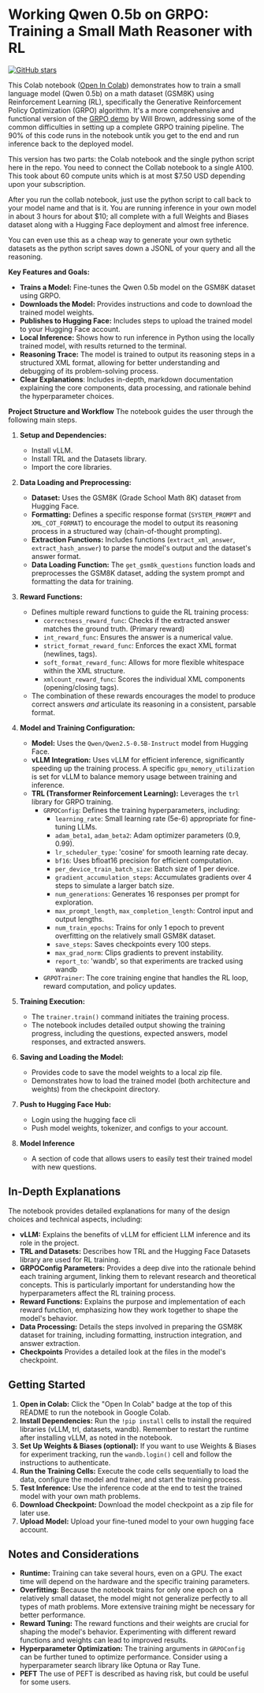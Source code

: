 # Working Qwen 0.5b on GRPO: Training a Small Math Reasoner with RL

[![GitHub stars](https://img.shields.io/github/stars/HarleyCoops/OneShotGRPO.svg?style=social&label=Star&maxAge=2592000)](https://GitHub.com/HarleyCoops/OneShotGRPO/stargazers/)

This Colab notebook ([Open In Colab](https://colab.research.google.com/github/HarleyCoops/OneShotGRPO/blob/main/PublicWorkingGRPO.ipynb)) demonstrates how to train a small language model (Qwen 0.5b) on a math dataset (GSM8K) using Reinforcement Learning (RL), specifically the Generative Reinforcement Policy Optimization (GRPO) algorithm.  It's a more comprehensive and functional version of the [GRPO demo](https://gist.github.com/willccbb/4676755236bb08cab5f4e54a0475d6fb) by Will Brown, addressing some of the common difficulties in setting up a complete GRPO training pipeline. The 90% of this code runs in the notebook untik you get to the end and run inference back to the deployed model.

This version has two parts: the Colab notebook and the single python script here in the repo. You need to connect the Collab notebook to a single A100. This took about 60 compute units which is at most $7.50 USD depending upon your subscription. 

After you run the collab notebook, just use the python script to call back to your model name and that is it. You are running inference in your own model in about 3 hours for about $10; all complete with a full Weights and Biases dataset along with a Hugging Face deployment and almost free inference. 

You can even use this as a cheap way to generate your own sythetic datasets as the python script saves down a JSONL of your query and all the reasoning. 


**Key Features and Goals:**

*   **Trains a Model:** Fine-tunes the Qwen 0.5b model on the GSM8K dataset using GRPO.
*   **Downloads the Model:** Provides instructions and code to download the trained model weights.
*   **Publishes to Hugging Face:** Includes steps to upload the trained model to your Hugging Face account.
*   **Local Inference:** Shows how to run inference in Python using the locally trained model, with results returned to the terminal.
*   **Reasoning Trace:**  The model is trained to output its reasoning steps in a structured XML format, allowing for better understanding and debugging of its problem-solving process.
* **Clear Explanations**: Includes in-depth, markdown documentation explaining the core components, data processing, and rationale behind the hyperparameter choices.

**Project Structure and Workflow**
The notebook guides the user through the following main steps.

1.  **Setup and Dependencies:**
    *   Install vLLM.
    *   Install TRL and the Datasets library.
    *   Import the core libraries.

2.  **Data Loading and Preprocessing:**
    *   **Dataset:** Uses the GSM8K (Grade School Math 8K) dataset from Hugging Face.
    *   **Formatting:** Defines a specific response format (`SYSTEM_PROMPT` and `XML_COT_FORMAT`) to encourage the model to output its reasoning process in a structured way (chain-of-thought prompting).
    *   **Extraction Functions:** Includes functions (`extract_xml_answer`, `extract_hash_answer`) to parse the model's output and the dataset's answer format.
    *   **Data Loading Function:**  The `get_gsm8k_questions` function loads and preprocesses the GSM8K dataset, adding the system prompt and formatting the data for training.

3.  **Reward Functions:**
    *   Defines multiple reward functions to guide the RL training process:
        *   `correctness_reward_func`:  Checks if the extracted answer matches the ground truth. (Primary reward)
        *   `int_reward_func`:  Ensures the answer is a numerical value.
        *   `strict_format_reward_func`:  Enforces the exact XML format (newlines, tags).
        *   `soft_format_reward_func`:  Allows for more flexible whitespace within the XML structure.
        *   `xmlcount_reward_func`:  Scores the individual XML components (opening/closing tags).
    *   The combination of these rewards encourages the model to produce correct answers *and* articulate its reasoning in a consistent, parsable format.

4.  **Model and Training Configuration:**
    *   **Model:** Uses the `Qwen/Qwen2.5-0.5B-Instruct` model from Hugging Face.
    *   **vLLM Integration:** Uses vLLM for efficient inference, significantly speeding up the training process.  A specific `gpu_memory_utilization` is set for vLLM to balance memory usage between training and inference.
    *   **TRL (Transformer Reinforcement Learning):** Leverages the `trl` library for GRPO training.
        *   `GRPOConfig`:  Defines the training hyperparameters, including:
            *   `learning_rate`: Small learning rate (5e-6) appropriate for fine-tuning LLMs.
            *   `adam_beta1`, `adam_beta2`:  Adam optimizer parameters (0.9, 0.99).
            *   `lr_scheduler_type`: 'cosine' for smooth learning rate decay.
            *   `bf16`:  Uses bfloat16 precision for efficient computation.
            *   `per_device_train_batch_size`: Batch size of 1 per device.
            *   `gradient_accumulation_steps`: Accumulates gradients over 4 steps to simulate a larger batch size.
            *   `num_generations`: Generates 16 responses per prompt for exploration.
            *   `max_prompt_length`, `max_completion_length`:  Control input and output lengths.
            *   `num_train_epochs`:  Trains for only 1 epoch to prevent overfitting on the relatively small GSM8K dataset.
            *   `save_steps`:  Saves checkpoints every 100 steps.
            *   `max_grad_norm`:  Clips gradients to prevent instability.
            *    `report_to`: 'wandb', so that experiments are tracked using wandb
        *   `GRPOTrainer`:  The core training engine that handles the RL loop, reward computation, and policy updates.

5.  **Training Execution:**
    *   The `trainer.train()` command initiates the training process.
    *   The notebook includes detailed output showing the training progress, including the questions, expected answers, model responses, and extracted answers.

6.  **Saving and Loading the Model:**
    *   Provides code to save the model weights to a local zip file.
    *   Demonstrates how to load the trained model (both architecture and weights) from the checkpoint directory.

7. **Push to Hugging Face Hub:**
    *   Login using the hugging face cli
    *   Push model weights, tokenizer, and configs to your account.

8. **Model Inference**
     *  A section of code that allows users to easily test their trained model with new questions.

## In-Depth Explanations

The notebook provides detailed explanations for many of the design choices and technical aspects, including:

*   **vLLM:** Explains the benefits of vLLM for efficient LLM inference and its role in the project.
*   **TRL and Datasets:**  Describes how TRL and the Hugging Face Datasets library are used for RL training.
*   **GRPOConfig Parameters:**  Provides a deep dive into the rationale behind each training argument, linking them to relevant research and theoretical concepts. This is particularly important for understanding how the hyperparameters affect the RL training process.
*   **Reward Functions:** Explains the purpose and implementation of each reward function, emphasizing how they work together to shape the model's behavior.
*   **Data Processing:**  Details the steps involved in preparing the GSM8K dataset for training, including formatting, instruction integration, and answer extraction.
* **Checkpoints** Provides a detailed look at the files in the model's checkpoint.

## Getting Started

1.  **Open in Colab:** Click the "Open In Colab" badge at the top of this README to run the notebook in Google Colab.
2.  **Install Dependencies:**  Run the `!pip install` cells to install the required libraries (vLLM, trl, datasets, wandb).  Remember to restart the runtime after installing vLLM, as noted in the notebook.
3.  **Set Up Weights & Biases (optional):**  If you want to use Weights & Biases for experiment tracking, run the `wandb.login()` cell and follow the instructions to authenticate.
4.  **Run the Training Cells:** Execute the code cells sequentially to load the data, configure the model and trainer, and start the training process.
5.  **Test Inference:** Use the inference code at the end to test the trained model with your own math problems.
6.  **Download Checkpoint:** Download the model checkpoint as a zip file for later use.
7. **Upload Model:** Upload your fine-tuned model to your own hugging face account.

## Notes and Considerations

*   **Runtime:**  Training can take several hours, even on a GPU.  The exact time will depend on the hardware and the specific training parameters.
*   **Overfitting:**  Because the notebook trains for only one epoch on a relatively small dataset, the model might not generalize perfectly to all types of math problems.  More extensive training might be necessary for better performance.
*   **Reward Tuning:**  The reward functions and their weights are crucial for shaping the model's behavior.  Experimenting with different reward functions and weights can lead to improved results.
*   **Hyperparameter Optimization:** The training arguments in `GRPOConfig` can be further tuned to optimize performance.  Consider using a hyperparameter search library like Optuna or Ray Tune.
* **PEFT** The use of PEFT is described as having risk, but could be useful for some users.
